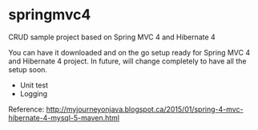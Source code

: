 # springmvc4 
CRUD sample project based on Spring MVC 4 and Hibernate 4

You can have it downloaded and on the go setup ready for Spring MVC 4 and Hibernate 4 project.
In future, will change completely to have all the setup soon.

* Unit test
* Logging

Reference: 
http://myjourneyonjava.blogspot.ca/2015/01/spring-4-mvc-hibernate-4-mysql-5-maven.html

